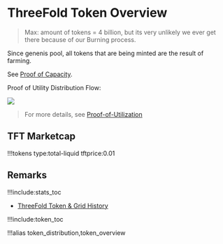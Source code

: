 # ThreeFold Token Overview

> Max: amount of tokens = 4 billion, but its very unlikely we ever get there because of our Burning process.

Since genenis pool, all tokens that are being minted are the result of farming. 

See [Proof of Capacity](proof_of_capacity).

Proof of Utility Distribution Flow:

![](img/token_distribution.png)

> For more details, see [Proof-of-Utilization](proof_of_utilization)

<!-- > For Detailed Info see: [Stats Token Overview, info from TFT blockchain](stats_token_overview) -->

## TFT Marketcap

!!!tokens type:total-liquid tftprice:0.01

## Remarks

!!!include:stats_toc
- [ThreeFold Token & Grid History](threefold_history)

!!!include:token_toc

!!!alias token_distribution,token_overview
